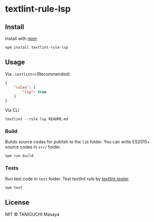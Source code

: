# textlint-rule-lsp



## Install

Install with [npm](https://www.npmjs.com/):

    npm install textlint-rule-lsp

## Usage

Via `.textlintrc`(Recommended)

```json
{
    "rules": {
        "lsp": true
    }
}
```

Via CLI

```
textlint --rule lsp README.md
```

### Build

Builds source codes for publish to the `lib` folder.
You can write ES2015+ source codes in `src/` folder.

    npm run build

### Tests

Run test code in `test` folder.
Test textlint rule by [textlint-tester](https://github.com/textlint/textlint-tester).

    npm test

## License

MIT © TANIGUCHI Masaya
